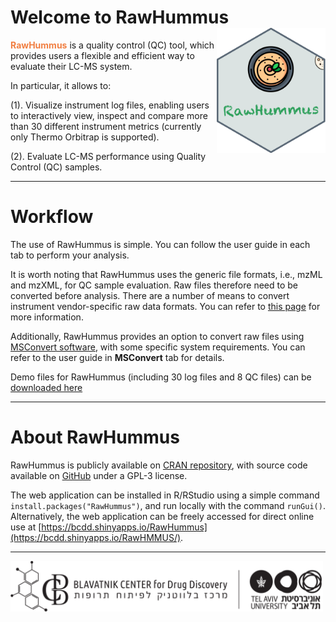 
# Welcome to RawHummus &nbsp;<img src='pix/logo.png' align="right" height="200"/>

<b><span style="color:#F17F42">RawHummus</span></b> is a quality control (QC) tool, which provides users a flexible and efficient way to evaluate their LC-MS system.

In particular, it allows to: 

(1). Visualize instrument log files, enabling users to interactively view, inspect and compare more than 30 different instrument metrics (currently only Thermo Orbitrap is supported).


(2). Evaluate LC-MS performance using Quality Control (QC) samples.

---

# Workflow

The use of RawHummus is simple. You can follow the user guide in each tab to perform your analysis.

It is worth noting that RawHummus uses the generic file formats, i.e., mzML and mzXML, for QC sample evaluation. Raw files therefore need to be converted before analysis. There are a number of means to convert instrument vendor-specific raw data formats. You can refer to [this page](https://ccms-ucsd.github.io/GNPSDocumentation/fileconversion/) for more information.

Additionally, RawHummus provides an option to convert raw files using [MSConvert software](http://proteowizard.sourceforge.net/tools.shtml), with some specific system requirements. You can refer to the user guide in **MSConvert** tab for details.

Demo files for RawHummus (including 30 log files and 8 QC files) can be [downloaded here](https://github.com/YonghuiDong/RawHummus_DemoData)

---

# About RawHummus

RawHummus is publicly available on [CRAN repository](https://cran.r-project.org/web/packages/RawHummus/index.html), with source code available on [GitHub](https://github.com/YonghuiDong/RawHummus) under a GPL-3 license. 

The web application can be installed in R/RStudio using a simple command `install.packages("RawHummus")`, and run locally with the command `runGui()`. Alternatively, the web application can be freely accessed for direct online use at [https://bcdd.shinyapps.io/RawHummus](https://bcdd.shinyapps.io/RawHMMUS/). 

---
<a href= 'https://bcdd.tau.ac.il/'><img src='pix/Tau.png' alt='TAU' title='Tel Aviv University' width='500'/></a>

